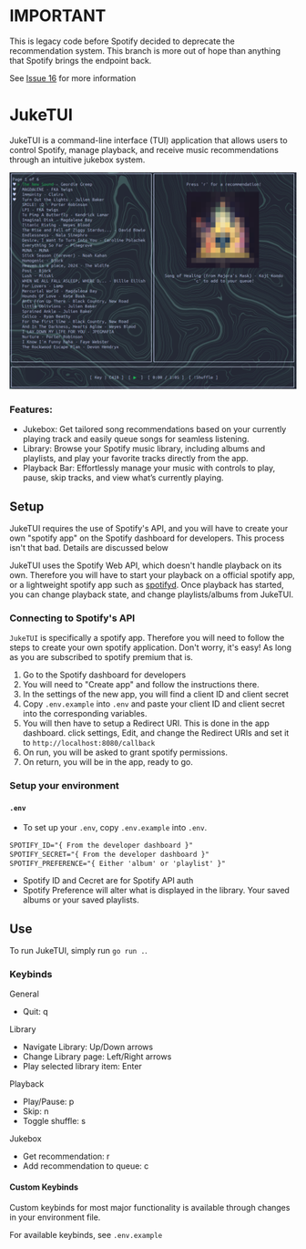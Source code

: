 # IMPORTANT

This is legacy code before Spotify decided to deprecate the recommendation system. This branch is more out of hope than anything that Spotify brings the endpoint back.

See [Issue 16](https://github.com/Treyson-Grange/JukeTUI/issues/16) for more information

# JukeTUI

JukeTUI is a command-line interface (TUI) application that allows users to control Spotify, manage playback, and receive music recommendations through an intuitive jukebox system.

![JukeTUI App Preview](/screenshots/app-preview.png)

### Features:

- Jukebox: Get tailored song recommendations based on your currently playing track and easily queue songs for seamless listening.
- Library: Browse your Spotify music library, including albums and playlists, and play your favorite tracks directly from the app.
- Playback Bar: Effortlessly manage your music with controls to play, pause, skip tracks, and view what’s currently playing.

## Setup

JukeTUI requires the use of Spotify's API, and you will have to create your own "spotify app" on the Spotify dashboard for developers. This process isn't that bad. Details are discussed below

JukeTUI uses the Spotify Web API, which doesn't handle playback on its own. Therefore you will have to start your playback on a official spotify app, or a lightweight spotify app such as [spotifyd](https://github.com/Spotifyd/spotifyd). Once playback has started, you can change playback state, and change playlists/albums from JukeTUI.

### Connecting to Spotify's API

`JukeTUI` is specifically a spotify app. Therefore you will need to follow the steps to create your own spotify application. Don't worry, it's easy! As long as you are subscribed to spotify premium that is.

1. Go to the Spotify dashboard for developers
2. You will need to "Create app" and follow the instructions there.
3. In the settings of the new app, you will find a client ID and client secret
4. Copy `.env.example` into `.env` and paste your client ID and client secret into the corresponding variables.
5. You will then have to setup a Redirect URI. This is done in the app dashboard. click settings, Edit, and change the Redirect URIs and set it to `http://localhost:8080/callback`
6. On run, you will be asked to grant spotify permissions.
7. On return, you will be in the app, ready to go.

### Setup your environment

#### `.env`

- To set up your `.env`, copy `.env.example` into `.env`.

```
SPOTIFY_ID="{ From the developer dashboard }"
SPOTIFY_SECRET="{ From the developer dashboard }"
SPOTIFY_PREFERENCE="{ Either 'album' or 'playlist' }"
```

- Spotify ID and Cecret are for Spotify API auth
- Spotify Preference will alter what is displayed in the library. Your saved albums or your saved playlists.

## Use

To run JukeTUI, simply run `go run .`.

### Keybinds

General

- Quit: q

Library

- Navigate Library: Up/Down arrows
- Change Library page: Left/Right arrows
- Play selected library item: Enter

Playback

- Play/Pause: p
- Skip: n
- Toggle shuffle: s

Jukebox

- Get recommendation: r
- Add recommendation to queue: c

#### Custom Keybinds

Custom keybinds for most major functionality is available through changes in your environment file.

For available keybinds, see `.env.example`
